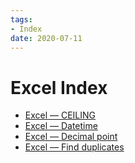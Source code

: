 ```yaml
---
tags:
- Index
date: 2020-07-11
---
```


# Excel Index

- [Excel — CEILING](Excel%20%E2%80%94%20CEILING.md)
- [Excel — Datetime](Excel%20%E2%80%94%20Datetime.md)
- [Excel — Decimal point](Excel%20%E2%80%94%20Decimal%20point.md)
- [Excel — Find duplicates](Excel%20%E2%80%94%20Find%20duplicates.md)